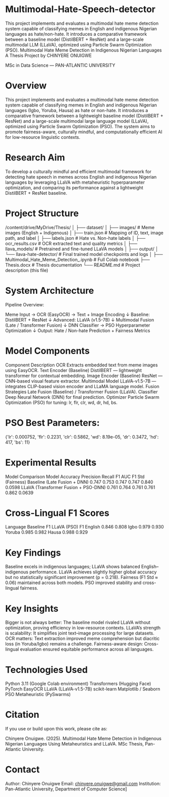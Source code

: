 # Multimodal-Hate-Speech-detector
This project implements and evaluates a multimodal hate meme detection system capable of classifying memes in English and indigenous Nigerian languages as hate/non-hate.  It introduces a comparative framework between a baseline model (DistilBERT + ResNet) and a large-scale multimodal LLM (LLaVA), optimized using Particle Swarm Optimization (PSO). 
Multimodal Hate Meme Detection in Indigenous Nigerian Languages
A Thesis Project by CHINYERE ONUIGWE

MSc in Data Science — PAN-ATLANTIC UNIVERSITY

# Overview
This project implements and evaluates a multimodal hate meme detection system capable of classifying memes in English and indigenous Nigerian languages (Igbo, Yoruba, Hausa) as hate or non-hate.
It introduces a comparative framework between a lightweight baseline model (DistilBERT + ResNet) and a large-scale multimodal large language model (LLaVA), optimized using Particle Swarm Optimization (PSO).
The system aims to promote fairness-aware, culturally mindful, and computationally efficient AI for low-resource linguistic contexts.

# Research Aim
To develop a culturally mindful and efficient multimodal framework for detecting hate speech in memes across English and indigenous Nigerian languages by leveraging LLaVA with metaheuristic hyperparameter optimization, and comparing its performance against a lightweight DistilBERT + ResNet baseline.


# Project Structure
/content/drive/MyDrive/Thesis/
│
├── dataset/
│   ├── images/                  # Meme images (English + Indigenous)
│   ├── train.json               # Mapping of ID, text, image path, and label
│   ├── labels.json              # Hate vs. Non-hate labels
│   ├── ocr_results.csv          # OCR extracted text and quality metrics
│
├── llava_models/                # Pretrained and fine-tuned LLaVA models
│
├── output/
│   └── llava-hate-detector/     # Final trained model checkpoints and logs
│
├── Multimodal_Hate_Meme_Detection_.ipynb  # Full Colab notebook
├── Thesis.docx                  # Thesis documentation
└── README.md                    # Project description (this file)

# System Architecture

Pipeline Overview:

Meme Input → OCR (EasyOCR) → Text + Image Encoding
      ↓
  Baseline: DistilBERT + ResNet
      ↓
  Advanced: LLaVA (v1.5-7B)
      ↓
  Multimodal Fusion (Late / Transformer Fusion)
      ↓
  DNN Classifier → PSO Hyperparameter Optimization
      ↓
  Output: Hate / Non-hate Prediction + Fairness Metrics

# Model Components
Component	Description
OCR	Extracts embedded text from meme images using EasyOCR.
Text Encoder (Baseline)	DistilBERT — lightweight transformer for contextual embedding.
Image Encoder (Baseline)	ResNet — CNN-based visual feature extractor.
Multimodal Model	LLaVA-v1.5-7B — integrates CLIP-based vision encoder and LLaMA language model.
Fusion Strategies	Late Fusion (Baseline) / Transformer Fusion (LLaVA).
Classifier	Deep Neural Network (DNN) for final prediction.
Optimizer	Particle Swarm Optimization (PSO) for tuning: lr, flr, clr, wd, dr, hd, bs.

# PSO Best Parameters:
{'lr': 0.000752, 'flr': 0.2231, 'clr': 0.5862, 'wd': 8.19e-05, 'dr': 0.3472, 'hd': 417, 'bs': 11}

# Experimental Results
Model Comparison
Model	Accuracy	Precision	Recall	F1	AUC	F1 Std (Fairness)
Baseline (Late Fusion + DNN)	0.747	0.753	0.747	0.747	0.840	0.0598
LLaVA (Transformer Fusion + PSO-DNN)	0.761	0.764	0.761	0.761	0.862	0.0639

# Cross-Lingual F1 Scores
Language	Baseline F1	LLaVA (PSO) F1
English	0.846	0.808
Igbo	0.979	0.930
Yoruba	0.985	0.982
Hausa	0.988	0.929

# Key Findings
Baseline excels in indigenous languages; LLaVA shows balanced English–indigenous performance.
LLaVA achieves slightly higher global accuracy but no statistically significant improvement (p = 0.218).
Fairness (F1 Std ≈ 0.06) maintained across both models.
PSO improved stability and cross-lingual fairness.

# Key Insights
Bigger is not always better: The baseline model rivaled LLaVA without optimization, proving efficiency in low-resource contexts.
LLaVA’s strength is scalability: It simplifies joint text–image processing for large datasets.
OCR matters: Text extraction improved meme comprehension but diacritic loss (in Yoruba/Igbo) remains a challenge.
Fairness-aware design: Cross-lingual evaluation ensured equitable performance across all languages.

# Technologies Used
Python 3.11 (Google Colab environment)
Transformers (Hugging Face)
PyTorch
EasyOCR
LLaVA (LLaVA-v1.5-7B)
scikit-learn
Matplotlib / Seaborn
PSO Metaheuristic (PySwarms)

# Citation

If you use or build upon this work, please cite as:

Chinyere Onuigwe. (2025). Multimodal Hate Meme Detection in Indigenous Nigerian Languages Using Metaheuristics and LLaVA. MSc Thesis, Pan-Atlantic University.

# Contact

Author: Chinyere Onuigwe
Email: chinyere.onuigwe@gmail.com
Institution: Pan-Atlantic University, Department of Computer Science]

